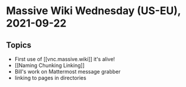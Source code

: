 # Massive Wiki Wednesday (US-EU), 2021-09-22

## Topics

- First use of [[vnc.massive.wiki]]  it's alive!
- [[Naming Chunking Linking]]
- Bill's work on Mattermost message grabber
- linking to pages in directories

